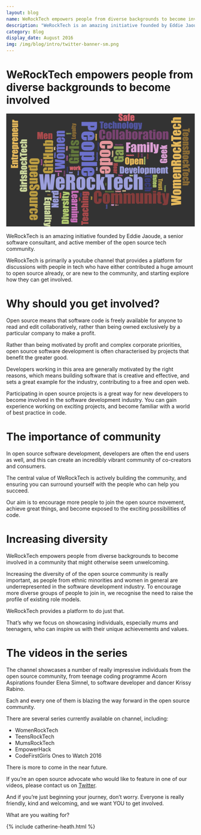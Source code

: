 ```yaml
---
layout: blog
name: WeRockTech empowers people from diverse backgrounds to become involved
description: "WeRockTech is an amazing initiative founded by Eddie Jaoude, a senior software consultant, and active member of the open source tech community. WeRockTech is primarily a youtube channel that provides a platform for discussions with people in tech who have either contributed a huge amount to open source already, or are new to the community, and starting explore how they can get involved."
category: Blog
display_date: August 2016
img: /img/blog/intro/twitter-banner-sm.png
---
```


<h1>WeRockTech empowers people from diverse backgrounds to become involved</h1>

<img src="/img/twitter-banner.png" class="img-rounded img-fluid" />

<p>WeRockTech is an amazing initiative founded by Eddie Jaoude, a senior software consultant, and active member of the open source tech community.</p> 

<p>WeRockTech is primarily a youtube channel that provides a platform for discussions with people in tech who have either contributed a huge amount to open source already, or are new to the community, and starting explore how they can get involved.</p> 

<h1>Why should you get involved?</h1> 

<p>Open source means that software code is freely available for anyone to read and edit collaboratively, rather than being owned exclusively by a particular company to make a profit.</p> 

<p>Rather than being motivated by profit and complex corporate priorities, open source software development is often characterised by projects that benefit the greater good.</p> 

<p>Developers working in this area are generally motivated by the right reasons, which means building software that is creative and effective, and sets a great example for the industry, contributing to a free and open web.</p> 

<p>Participating in open source projects is a great way for new developers to become involved in the software development industry. You can gain experience working on exciting projects, and become familiar with a world of best practice in code.</p> 

<h1>The importance of community</h1>

<p>In open source software development, developers are often the end users as well, and this can create an incredibly vibrant community of co-creators and consumers.</p> 

<p>The central value of WeRockTech is actively building the community, and ensuring you can surround yourself with the people who can help you succeed.</p> 

<p>Our aim is to encourage more people to join the open source movement, achieve great things, and become exposed to the exciting possibilities of code.</p> 

<h1>Increasing diversity</h1>

<p>WeRockTech empowers people from diverse backgrounds to become involved in a community that might otherwise seem unwelcoming.</p> 

<p>Increasing the diversity of of the open source community is really important, as people from ethnic minorities and women in general are underrepresented in the software development industry. To encourage more diverse groups of people to join in, we recognise the need to raise the profile of existing role models.</p> 

<p>WeRockTech provides a platform to do just that.</p> 

<p>That’s why we focus on showcasing individuals, especially mums and teenagers, who can inspire us with their unique achievements and values.</p> 

<h1>The videos in the series</h1>

<p>The channel showcases a number of really impressive individuals from the open source community, from teenage coding programme Acorn Aspirations founder Elena Simnel, to software developer and dancer Krissy Rabino.</p> 

<p>Each and every one of them is blazing the way forward in the open source community.<p>
 
<p>There are several series currently available on channel, including:</p>

<ul>
    <li>WomenRockTech</li> 
    <li>TeensRockTech</li> 
    <li>MumsRockTech</li>
    <li>EmpowerHack</li>
    <li>CodeFirstGirls Ones to Watch 2016</li> 
</ul>

<p>There is more to come in the near future.</p>
 
<p>If you’re an open source advocate who would like to feature in one of our videos, please contact us on <a target="_blank" href="https://twitter.com/werocktech">Twitter</a>.</p> 

<p>And if you’re just beginning your journey, don’t worry. Everyone is really friendly, kind and welcoming, and we want YOU to get involved.</p> 

<p>What are you waiting for?</p>  

{% include catherine-heath.html %}

